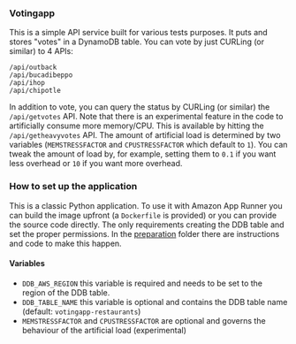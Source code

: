 ### Votingapp

This is a simple API service built for various tests purposes. It puts and stores "votes" in a DynamoDB table. You can vote by just CURLing (or similar) to 4 APIs: 
```
/api/outback
/api/bucadibeppo
/api/ihop
/api/chipotle
```
In addition to vote, you can query the status by CURLing (or similar) the `/api/getvotes` API. Note that there is an experimental feature in the code to artificially consume more memory/CPU. This is available by hitting the `/api/getheavyvotes` API. The amount of artificial load is determined by two variables (`MEMSTRESSFACTOR` and `CPUSTRESSFACTOR` which default to `1`). You can tweak the amount of load by, for example, setting them to `0.1` if you want less overhead or `10` if you want more overhead. 

### How to set up the application

This is a classic Python application. To use it with Amazon App Runner you can build the image upfront (a `Dockerfile` is provided) or you can provide the source code directly. The only requirements creating the DDB table and set the proper permissions. In the [preparation](/preparation) folder there are instructions and code to make this happen. 

#### Variables

- `DDB_AWS_REGION` this variable is required and needs to be set to the region of the DDB table.
- `DDB_TABLE_NAME` this variable is optional and contains the DDB table name (default: `votingapp-restaurants`)
- `MEMSTRESSFACTOR` and `CPUSTRESSFACTOR` are optional and governs the behaviour of the artificial load (experimental)




